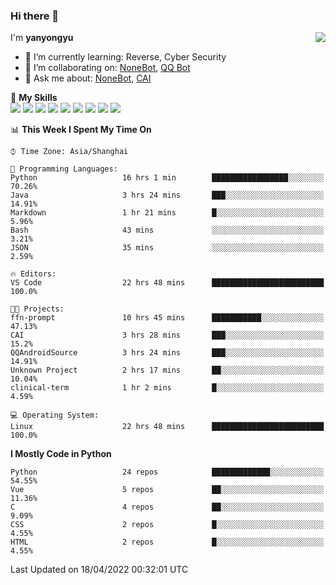 ### Hi there 👋

<a href="#">
  <img align="right" src="https://github-readme-stats.vercel.app/api?username=yanyongyu&count_private=true&show_icons=true&bg_color=15,f2f7fd,E0EAFC" />
</a>

I'm **yanyongyu**

- 🌱 I’m currently learning: Reverse, Cyber Security
- 👯 I’m collaborating on: [NoneBot](https://github.com/nonebot), [QQ Bot](https://github.com/Mrs4s/go-cqhttp)
- 💬 Ask me about: [NoneBot](https://github.com/nonebot), [CAI](https://github.com/cscs181/CAI)

🌟 **My Skills**  
![](https://img.shields.io/badge/-Python-3e74a2?style=flat-square&logo=Python&logoColor=fff)
![](https://img.shields.io/badge/-Node.js-339933?style=flat-square&logo=Node.js&logoColor=fff)
![](https://img.shields.io/badge/-Vue-4fc08d?style=flat-square&logo=Vue.js&logoColor=fff)
![](https://img.shields.io/badge/-React-2d98ce?style=flat-square&logo=React&logoColor=fff)
![](https://img.shields.io/badge/-Docker-2496ED?style=flat-square&logo=Docker&logoColor=fff)
![](https://img.shields.io/badge/-Linux-000000?style=flat-square&logo=Linux&logoColor=fff)
![](https://img.shields.io/badge/-MySQL-4479A1?style=flat-square&logo=MySQL&logoColor=fff)
![](https://img.shields.io/badge/-Redis-DC382D?style=flat-square&logo=Redis&logoColor=fff)
![](https://img.shields.io/badge/-MongoDB-47A248?style=flat-square&logo=MongoDB&logoColor=fff)

<!--START_SECTION:waka-->
📊 **This Week I Spent My Time On** 

```text
⌚︎ Time Zone: Asia/Shanghai

💬 Programming Languages: 
Python                   16 hrs 1 min        █████████████████░░░░░░░░   70.26% 
Java                     3 hrs 24 mins       ███░░░░░░░░░░░░░░░░░░░░░░   14.91% 
Markdown                 1 hr 21 mins        █░░░░░░░░░░░░░░░░░░░░░░░░   5.96% 
Bash                     43 mins             ░░░░░░░░░░░░░░░░░░░░░░░░░   3.21% 
JSON                     35 mins             ░░░░░░░░░░░░░░░░░░░░░░░░░   2.59%

🔥 Editors: 
VS Code                  22 hrs 48 mins      █████████████████████████   100.0%

🐱‍💻 Projects: 
ffn-prompt               10 hrs 45 mins      ███████████░░░░░░░░░░░░░░   47.13% 
CAI                      3 hrs 28 mins       ███░░░░░░░░░░░░░░░░░░░░░░   15.2% 
QQAndroidSource          3 hrs 24 mins       ███░░░░░░░░░░░░░░░░░░░░░░   14.91% 
Unknown Project          2 hrs 17 mins       ██░░░░░░░░░░░░░░░░░░░░░░░   10.04% 
clinical-term            1 hr 2 mins         █░░░░░░░░░░░░░░░░░░░░░░░░   4.59%

💻 Operating System: 
Linux                    22 hrs 48 mins      █████████████████████████   100.0%

```

**I Mostly Code in Python** 

```text
Python                   24 repos            █████████████░░░░░░░░░░░░   54.55% 
Vue                      5 repos             ██░░░░░░░░░░░░░░░░░░░░░░░   11.36% 
C                        4 repos             ██░░░░░░░░░░░░░░░░░░░░░░░   9.09% 
CSS                      2 repos             █░░░░░░░░░░░░░░░░░░░░░░░░   4.55% 
HTML                     2 repos             █░░░░░░░░░░░░░░░░░░░░░░░░   4.55%

```



 Last Updated on 18/04/2022 00:32:01 UTC
<!--END_SECTION:waka-->
